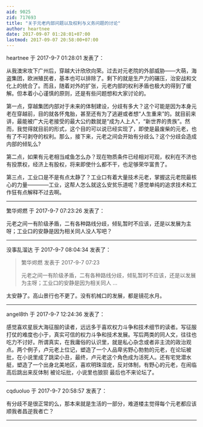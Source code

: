 ```yaml
---
aid: 9025
zid: 717693
title: "关于元老内部问题以及权利与义务问题的讨论"
author: heartnee
date: 2017-09-07 01:28:01+07:00
lastmod: 2017-09-07 20:58:00+07:00
---
```


heartnee 于 2017-9-7 01:28:01 发表了：

从我澳宋攻下广州后，穿越大计欣欣向荣。过去对元老院的外部威胁——大萌，海盗集团，欧洲殖民者，基本也可以排除了。剩下的就是生产力的碾压，治安战和文化上的统合了。而且，随着对外的扩张，元老内部的权利矛盾也极大的得到了缓解。但本着小心谨慎的原则，还是有些问题想和大家讨论的。

第一点，穿越集团内部对于未来的体制建设，分歧有多大？这个可能是因为本身元老在穿越前，目的就各怀鬼胎，甚至还有为了逃避或者想“人生重来”的。就目前来讲，最能被广大元老接受的最大公约数就是“成为人上人”，“新世界的贵族”。然而，我觉得就目前的形式，这个目的可以说已经实现了，即使是最废柴的元老，也有了不可剥夺的权利。那么，接下来，元老之间会开始有分歧么？这个分歧会造成内部的倾轧么?

第二点，如果有元老相当咸鱼怎么办？现在物质条件已经相对可观，权利在不济也有投票权，经济上有股权，将来即使什么都不干，也足够荣华富贵了。

第三点，工业口是不是有点太静了？工业口有着大量技术元老，掌握这元老院最核心的力量————工业，这帮人怎么就这么安贫乐道呢？感觉单纯的追求技术和工作狂有点解释不过去啊。

---

繁华烬燃 于 2017-9-7 07:23:26 发表了：

元老之间一有阶级矛盾，二有各种路线分歧，倾轧暂时不应该，还是以发展为主呀；工业口的安静是因为相关同人没人写吧？

---

没事乱溜达 于 2017-9-7 08:04:34 发表了：

> 繁华烬燃 发表于 2017-9-7 07:23
>
> 元老之间一有阶级矛盾，二有各种路线分歧，倾轧暂时不应该，还是以发展为主呀；工业口的安静是因为相关同人 ...

太安静了。高山景行也不更了。没有机械口的发展，都是镜花水月。

---

angel8th 于 2017-9-7 12:24:36 发表了：

感觉喜欢星辰大海征服的读者，远远多于喜欢权力斗争和技术细节的读者。写征服打仗的难度也小于，真实可信的权力斗争和技术发展。写后两类的同人文，往往也吃力不讨好。所谓真实，在我庸俗的认识里，就是私心杂念或者非主流的政治观点。两个例子，卢元老上位记，塑造了一个人品卑劣野心勃勃的元老，在论坛被批，在小说里成了跳梁小丑，最终，卢元老这个角色成为活死人。还有宅党潜水艇，塑造了一个出身北美地区，喜欢明珠湿疣，反对体制，有野心的元老，在闹临高后跳出来反体制 被论坛批，小说里也狼狈 最后也不来论坛了。

---

cqduoluo 于 2017-9-7 20:58:57 发表了：

有分歧不是很正常的么，那本来就是生活的一部分，难道楼主觉得每个元老都应该顺我者昌逆我者亡？

---
